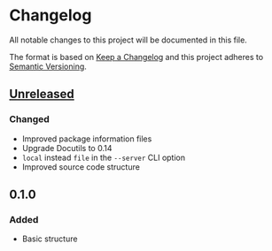 # Changelog

All notable changes to this project will be documented in this file.

The format is based on [Keep a Changelog](http://keepachangelog.com/en/1.0.0/)
and this project adheres to [Semantic Versioning](http://semver.org/spec/v2.0.0.html).

[Unreleased]: https://github.com/ntrrg/NtDocutils/compare/v0.1.0...HEAD
## [Unreleased][]

### Changed

* Improved package information files
* Upgrade Docutils to 0.14
* `local` instead `file` in the `--server` CLI option
* Improved source code structure

## 0.1.0

### Added

* Basic structure
